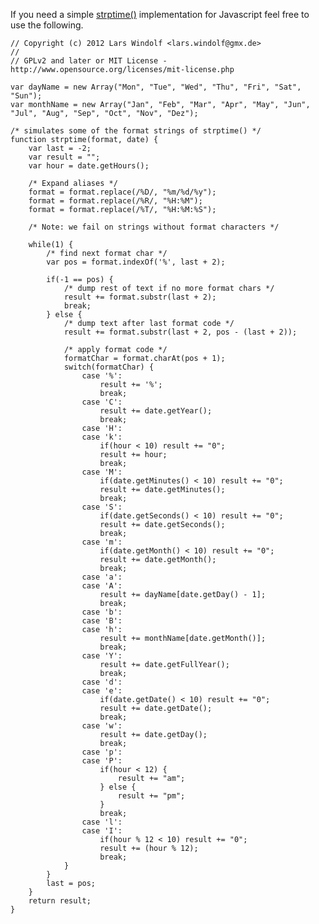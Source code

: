 If you need a simple <a href="http://pubs.opengroup.org/onlinepubs/007904975/functions/strptime.html">strptime()</a> implementation for Javascript feel free to use the following. 
	
	// Copyright (c) 2012 Lars Windolf <lars.windolf@gmx.de>
	//
	// GPLv2 and later or MIT License - http://www.opensource.org/licenses/mit-license.php
	
	var dayName = new Array("Mon", "Tue", "Wed", "Thu", "Fri", "Sat", "Sun");
	var monthName = new Array("Jan", "Feb", "Mar", "Apr", "May", "Jun", "Jul", "Aug", "Sep", "Oct", "Nov", "Dez");
	   
	/* simulates some of the format strings of strptime() */
	function strptime(format, date) {
		var last = -2;
		var result = "";
		var hour = date.getHours();
	
		/* Expand aliases */
		format = format.replace(/%D/, "%m/%d/%y");
		format = format.replace(/%R/, "%H:%M");
		format = format.replace(/%T/, "%H:%M:%S");
	
		/* Note: we fail on strings without format characters */
	
		while(1) {
			/* find next format char */
			var pos = format.indexOf('%', last + 2);
	
			if(-1 == pos) {
				/* dump rest of text if no more format chars */
				result += format.substr(last + 2);
				break;
			} else {
				/* dump text after last format code */
				result += format.substr(last + 2, pos - (last + 2));
	
				/* apply format code */
				formatChar = format.charAt(pos + 1);
				switch(formatChar) {
					case '%':
						result += '%';
						break;
					case 'C':
						result += date.getYear();
						break;
					case 'H':
					case 'k':
						if(hour < 10) result += "0";
						result += hour;
						break;
					case 'M':
						if(date.getMinutes() < 10) result += "0";
						result += date.getMinutes();
						break;
					case 'S':
						if(date.getSeconds() < 10) result += "0";
						result += date.getSeconds();
						break;
					case 'm':
						if(date.getMonth() < 10) result += "0";
						result += date.getMonth();
						break;
					case 'a':
					case 'A':
						result += dayName[date.getDay() - 1];
						break;
					case 'b':
					case 'B':
					case 'h':
						result += monthName[date.getMonth()];
						break;
					case 'Y':
						result += date.getFullYear();
						break;
					case 'd':
					case 'e':
						if(date.getDate() < 10) result += "0";
						result += date.getDate();
						break;
					case 'w':
						result += date.getDay();
						break;
					case 'p':
					case 'P':
						if(hour < 12) {
							result += "am";
						} else {
							result += "pm";
						}
						break;
					case 'l':
					case 'I':
						if(hour % 12 < 10) result += "0";
						result += (hour % 12);
						break;
				}
			}
			last = pos;
		}
		return result;
	}
